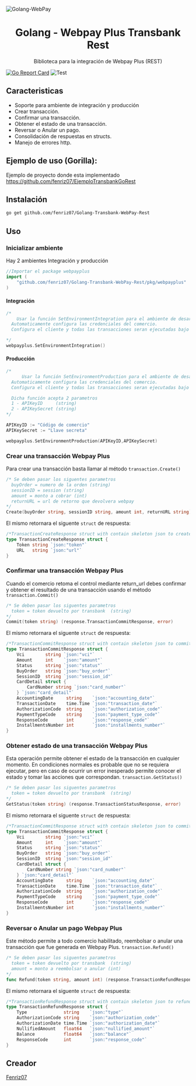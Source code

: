 ![Golang-WebPay](https://user-images.githubusercontent.com/9199380/102151890-a451d980-3e52-11eb-9626-3a679cce4850.png)

<p align="center">
<h1 align="center">Golang - Webpay Plus Transbank Rest</h1>
<p align="center">Biblioteca para la integración de Webpay Plus (REST) </p>

</p>

[![Go Report Card](https://goreportcard.com/badge/github.com/fenriz07/Golang-Transbank-WebPay-Rest)](https://goreportcard.com/report/github.com/fenriz07/Golang-Transbank-WebPay-Rest)
![Test](https://github.com/fenriz07/Golang-Transbank-WebPay-Rest/workflows/Test/badge.svg)

## Caracteristicas

- Soporte para ambiente de integración y producción
- Crear transacción.
- Confirmar una transacción.
- Obtener el estado de una transacción.
- Reversar o Anular un pago.
- Consolidación de respuestas en structs.
- Manejo de errores http.

## Ejemplo de uso (Gorilla):

Ejemplo de proyecto donde esta implementado
https://github.com/fenriz07/EjemploTransbankGoRest

## Instalación

```bash
go get github.com/fenriz07/Golang-Transbank-WebPay-Rest
```

## Uso

### Inicializar ambiente

Hay 2 ambientes Integración y producción

```go
//Importar el package webpayplus
import (
	"github.com/fenriz07/Golang-Transbank-WebPay-Rest/pkg/webpayplus"
)
```

#### Integración

```go
/*
    Usar la función SetEnvironmentIntegration para el ambiente de desarrollo.
  Automaticamente configura las credenciales del comercio.
  Configura el cliente y todas las transacciones seran ejecutadas bajo este ambiente automaticamente

*/
webpayplus.SetEnvironmentIntegration()
```

#### Producción

```go
/*
      Usar la función SetEnvironmentProduction para el ambiente de desarrollo.
  Automaticamente configura las credenciales del comercio.
  Configura el cliente y todas las transacciones seran ejecutadas bajo este ambiente automaticamente

  Dicha función acepta 2 parametros
  1 - APIKeyID     (string)
  2 - APIKeySecret (string)
*/

APIKeyID := "Código de comercio"
APIKeySecret := "Llave secreta"

webpayplus.SetEnvironmentProduction(APIKeyID,APIKeySecret)
```

### Crear una transacción Webpay Plus

Para crear una transacción basta llamar al método `transaction.Create()`

```go
/* Se deben pasar los siguentes parametros
  buyOrder = numero de la orden (string)
  sessionID = session (string)
  amount = monto a cobrar (int)
  returnURL = url de retorno que devolvera webpay
*/
Create(buyOrder string, sessionID string, amount int, returnURL string)
```

El mismo retornara el siguente `struct` de respuesta:

```go
/*TransactionCreateResponse struct with contain skeleton json to createResponse*/
type TransactionCreateResponse struct {
	Token string `json:"token"`
	URL   string `json:"url"`
}
```

### Confirmar una transacción Webpay Plus

Cuando el comercio retoma el control mediante return_url debes confirmar y obtener el resultado de una transacción usando el método `transaction.Commit()`

```go
/* Se deben pasar los siguentes parametros
  token = token devuelto por transbank  (string)
*/
Commit(token string) (response.TransactionCommitResponse, error)
```

El mismo retornara el siguente `struct` de respuesta:

```go
/*TransactionCommitResponse struct with contain skeleton json to commitResponse*/
type TransactionCommitResponse struct {
	Vci        string `json:"vci"`
	Amount     int    `json:"amount"`
	Status     string `json:"status"`
	BuyOrder   string `json:"buy_order"`
	SessionID  string `json:"session_id"`
	CardDetail struct {
		CardNumber string `json:"card_number"`
	} `json:"card_detail"`
	AccountingDate     string    `json:"accounting_date"`
	TransactionDate    time.Time `json:"transaction_date"`
	AuthorizationCode  string    `json:"authorization_code"`
	PaymentTypeCode    string    `json:"payment_type_code"`
	ResponseCode       int       `json:"response_code"`
	InstallmentsNumber int       `json:"installments_number"`
}

```

### Obtener estado de una transacción Webpay Plus

Esta operación permite obtener el estado de la transacción en cualquier momento. En condiciones normales es probable que no se requiera ejecutar, pero en caso de ocurrir un error inesperado permite conocer el estado y tomar las acciones que correspondan. `transaction.GetStatus()`

```go
/* Se deben pasar los siguentes parametros
  token = token devuelto por transbank  (string)
*/
GetStatus(token string) (response.TransactionStatusResponse, error)
```

El mismo retornara el siguente `struct` de respuesta:

```go
/*TransactionCommitResponse struct with contain skeleton json to commitResponse*/
type TransactionCommitResponse struct {
	Vci        string `json:"vci"`
	Amount     int    `json:"amount"`
	Status     string `json:"status"`
	BuyOrder   string `json:"buy_order"`
	SessionID  string `json:"session_id"`
	CardDetail struct {
		CardNumber string `json:"card_number"`
	} `json:"card_detail"`
	AccountingDate     string    `json:"accounting_date"`
	TransactionDate    time.Time `json:"transaction_date"`
	AuthorizationCode  string    `json:"authorization_code"`
	PaymentTypeCode    string    `json:"payment_type_code"`
	ResponseCode       int       `json:"response_code"`
	InstallmentsNumber int       `json:"installments_number"`
}

```

### Reversar o Anular un pago Webpay Plus

Este método permite a todo comercio habilitado, reembolsar o anular una transacción que fue generada en Webpay Plus. `transaction.Refund()`

```go
/* Se deben pasar los siguentes parametros
  token = token devuelto por transbank  (string)
  amount = monto a reembolsar o anular (int)
*/
func Refund(token string, amount int) (response.TransactionRefundResponse, error)
```

El mismo retornara el siguente `struct` de respuesta:

```go
/*TransactionRefundResponse struct with contain skeleton json to refundResponse*/
type TransactionRefundResponse struct {
	Type              string    `json:"type"`
	AuthorizationCode string    `json:"authorization_code"`
	AuthorizationDate time.Time `json:"authorization_date"`
	NullifiedAmount   float64   `json:"nullified_amount"`
	Balance           float64   `json:"balance"`
	ResponseCode      int       `json:"response_code"`
}

```

## Creador

[Fenriz07](https://github.com/fenriz07)
